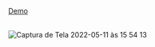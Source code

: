 
<div>
     <a href="https://restaurantejs-adrianalatorre.netlify.app/" target="_blank">Demo</a>
     </div>
     <br/>
     
 ![Captura de Tela 2022-05-11 às 15 54 13](https://user-images.githubusercontent.com/101880897/167928143-5e2d5157-5b96-4839-9bac-f2a0d968e4f2.png)
